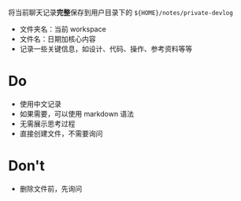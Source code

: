 将当前聊天记录**完整**保存到用户目录下的 `${HOME}/notes/private-devlog`

- 文件夹名：当前 workspace
- 文件名：日期加核心内容
- 记录一些关键信息，如设计、代码、操作、参考资料等等

# Do

- 使用中文记录
- 如果需要，可以使用 markdown 语法
- 无需展示思考过程
- 直接创建文件，不需要询问

# Don't

- 删除文件前，先询问
